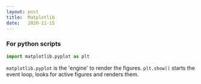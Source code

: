 ```yaml
---
layout: post
title:  Matplotlib
date:   2020-11-15
---
```

### For python scripts

```python
import matplotlib.pyplot as plt
```
```matplotlib.pyplot``` is the 'engine' to render the figures. ```plt.show()``` starts the event loop, looks for active figures and renders them.
